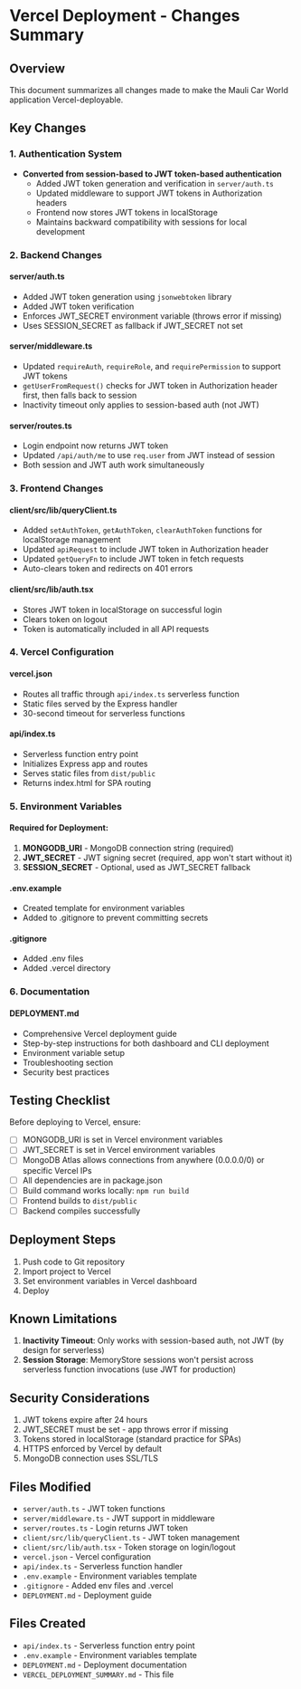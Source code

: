 # Vercel Deployment - Changes Summary

## Overview
This document summarizes all changes made to make the Mauli Car World application Vercel-deployable.

## Key Changes

### 1. Authentication System
- **Converted from session-based to JWT token-based authentication**
  - Added JWT token generation and verification in `server/auth.ts`
  - Updated middleware to support JWT tokens in Authorization headers
  - Frontend now stores JWT tokens in localStorage
  - Maintains backward compatibility with sessions for local development

### 2. Backend Changes

#### server/auth.ts
- Added JWT token generation using `jsonwebtoken` library
- Added JWT token verification
- Enforces JWT_SECRET environment variable (throws error if missing)
- Uses SESSION_SECRET as fallback if JWT_SECRET not set

#### server/middleware.ts
- Updated `requireAuth`, `requireRole`, and `requirePermission` to support JWT tokens
- `getUserFromRequest()` checks for JWT token in Authorization header first, then falls back to session
- Inactivity timeout only applies to session-based auth (not JWT)

#### server/routes.ts
- Login endpoint now returns JWT token
- Updated `/api/auth/me` to use `req.user` from JWT instead of session
- Both session and JWT auth work simultaneously

### 3. Frontend Changes

#### client/src/lib/queryClient.ts
- Added `setAuthToken`, `getAuthToken`, `clearAuthToken` functions for localStorage management
- Updated `apiRequest` to include JWT token in Authorization header
- Updated `getQueryFn` to include JWT token in fetch requests
- Auto-clears token and redirects on 401 errors

#### client/src/lib/auth.tsx
- Stores JWT token in localStorage on successful login
- Clears token on logout
- Token is automatically included in all API requests

### 4. Vercel Configuration

#### vercel.json
- Routes all traffic through `api/index.ts` serverless function
- Static files served by the Express handler
- 30-second timeout for serverless functions

#### api/index.ts
- Serverless function entry point
- Initializes Express app and routes
- Serves static files from `dist/public`
- Returns index.html for SPA routing

### 5. Environment Variables

#### Required for Deployment:
1. **MONGODB_URI** - MongoDB connection string (required)
2. **JWT_SECRET** - JWT signing secret (required, app won't start without it)
3. **SESSION_SECRET** - Optional, used as JWT_SECRET fallback

#### .env.example
- Created template for environment variables
- Added to .gitignore to prevent committing secrets

#### .gitignore
- Added .env files
- Added .vercel directory

### 6. Documentation

#### DEPLOYMENT.md
- Comprehensive Vercel deployment guide
- Step-by-step instructions for both dashboard and CLI deployment
- Environment variable setup
- Troubleshooting section
- Security best practices

## Testing Checklist

Before deploying to Vercel, ensure:

- [ ] MONGODB_URI is set in Vercel environment variables
- [ ] JWT_SECRET is set in Vercel environment variables
- [ ] MongoDB Atlas allows connections from anywhere (0.0.0.0/0) or specific Vercel IPs
- [ ] All dependencies are in package.json
- [ ] Build command works locally: `npm run build`
- [ ] Frontend builds to `dist/public`
- [ ] Backend compiles successfully

## Deployment Steps

1. Push code to Git repository
2. Import project to Vercel
3. Set environment variables in Vercel dashboard
4. Deploy

## Known Limitations

1. **Inactivity Timeout**: Only works with session-based auth, not JWT (by design for serverless)
2. **Session Storage**: MemoryStore sessions won't persist across serverless function invocations (use JWT for production)

## Security Considerations

1. JWT tokens expire after 24 hours
2. JWT_SECRET must be set - app throws error if missing
3. Tokens stored in localStorage (standard practice for SPAs)
4. HTTPS enforced by Vercel by default
5. MongoDB connection uses SSL/TLS

## Files Modified

- `server/auth.ts` - JWT token functions
- `server/middleware.ts` - JWT support in middleware
- `server/routes.ts` - Login returns JWT token
- `client/src/lib/queryClient.ts` - JWT token management
- `client/src/lib/auth.tsx` - Token storage on login/logout
- `vercel.json` - Vercel configuration
- `api/index.ts` - Serverless function handler
- `.env.example` - Environment variables template
- `.gitignore` - Added env files and .vercel
- `DEPLOYMENT.md` - Deployment guide

## Files Created

- `api/index.ts` - Serverless function entry point
- `.env.example` - Environment variables template
- `DEPLOYMENT.md` - Deployment documentation
- `VERCEL_DEPLOYMENT_SUMMARY.md` - This file
